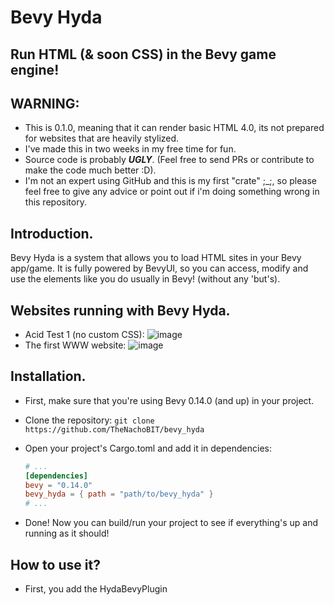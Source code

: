 # Bevy Hyda
## Run HTML (&amp; soon CSS) in the Bevy game engine!

## WARNING:
- This is 0.1.0, meaning that it can render basic HTML 4.0, its not prepared for websites that are heavily stylized.
- I've made this in two weeks in my free time for fun.
- Source code is probably ***UGLY***. (Feel free to send PRs or contribute to make the code much better :D).
- I'm not an expert using GitHub and this is my first "crate" ;_;, so please feel free to give any advice or point out if i'm doing something wrong in this repository.

## Introduction.
Bevy Hyda is a system that allows you to load HTML sites in your Bevy app/game. It is fully powered by BevyUI, so you can access, modify and use the elements like you do usually in Bevy! (without any 'but's).

## Websites running with Bevy Hyda.
- Acid Test 1 (no custom CSS): ![image](https://github.com/user-attachments/assets/0a14de56-12ef-4e52-9000-f31e9f620428)
- The first WWW website: ![image](https://github.com/user-attachments/assets/2afc2f0e-0667-41eb-a278-a8ec7434f153)

## Installation.
- First, make sure that you're using Bevy 0.14.0 (and up) in your project.
- Clone the repository: `git clone https://github.com/TheNachoBIT/bevy_hyda`
- Open your project's Cargo.toml and add it in dependencies:
  
  ```toml
  # ...
  [dependencies]
  bevy = "0.14.0"
  bevy_hyda = { path = "path/to/bevy_hyda" }
  # ...
  ```
- Done! Now you can build/run your project to see if everything's up and running as it should!

## How to use it?
- First, you add the HydaBevyPlugin
